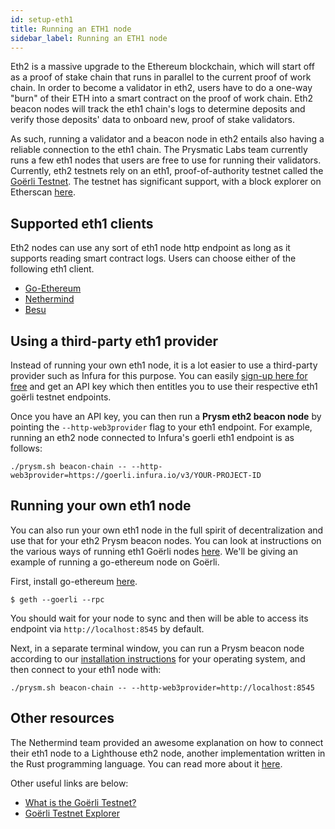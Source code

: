```yaml
---
id: setup-eth1
title: Running an ETH1 node
sidebar_label: Running an ETH1 node
---
```


Eth2 is a massive upgrade to the Ethereum blockchain, which will start off as a proof of stake chain that runs in parallel to the current proof of work chain. In order to become a validator in eth2, users have to do a one-way "burn" of their ETH into a smart contract on the proof of work chain. Eth2 beacon nodes will track the eth1 chain's logs to determine deposits and verify those deposits' data to onboard new, proof of stake validators.

As such, running a validator and a beacon node in eth2 entails also having a reliable connection to the eth1 chain. The Prysmatic Labs team currently runs a few eth1 nodes that users are free to use for running their validators. Currently, eth2 testnets rely on an eth1, proof-of-authority testnet called the [Goërli Testnet](https://goerli.net/). The testnet has significant support, with a block explorer on Etherscan [here](https://goerli.etherscan.io).
  
## Supported eth1 clients

Eth2 nodes can use any sort of eth1 node http endpoint as long as it supports reading smart contract logs. Users can choose either of the following eth1 client.

- [Go-Ethereum](https://github.com/ethereum/go-ethereum)
- [Nethermind](https://github.com/NethermindEth/nethermind)
- [Besu](https://github.com/hyperledger/besu)

## Using a third-party eth1 provider

Instead of running your own eth1 node, it is a lot easier to use a third-party provider such as Infura for this purpose. You can easily [sign-up here for free](https://infura.io/register) and get an API key which then entitles you to use their respective eth1 goërli testnet endpoints. 

Once you have an API key, you can then run a **Prysm eth2 beacon node** by pointing the `--http-web3provider` flag to your eth1 endpoint. For example, running an eth2 node connected to Infura's goerli eth1 endpoint is as follows:

```text
./prysm.sh beacon-chain -- --http-web3provider=https://goerli.infura.io/v3/YOUR-PROJECT-ID
```

## Running your own eth1 node

You can also run your own eth1 node in the full spirit of decentralization and use that for your eth2 Prysm beacon nodes. You can look at instructions on the various ways of running eth1 Goërli nodes [here](https://github.com/goerli/testnet#connecting-the-clients). We'll be giving an example of running a go-ethereum node on Goërli.

First, install go-ethereum [here](https://github.com/ethereum/go-ethereum/wiki/Building-Ethereum0).

```text
$ geth --goerli --rpc
```

You should wait for your node to sync and then will be able to access its endpoint via `http://localhost:8545` by default.

Next, in a separate terminal window, you can run a Prysm beacon node according to our [installation instructions](https://docs.prylabs.network/docs/install/linux/) for your operating system, and then connect to your eth1 node with:

```text
./prysm.sh beacon-chain -- --http-web3provider=http://localhost:8545
```

## Other resources

The Nethermind team provided an awesome explanation on how to connect their eth1 node to a Lighthouse eth2 node, another implementation written in the Rust programming language. You can read more about it [here](https://medium.com/nethermind-eth/using-nethermind-to-run-a-validator-in-eth2-5c227653e197).

Other useful links are below:
- [What is the Goërli Testnet?](https://goerli.net/)
- [Goërli Testnet Explorer](https://goerli.etherscan.io/)

